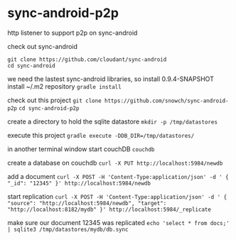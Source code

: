 # sync-android-p2p
http listener to support p2p on sync-android

check out sync-android
```
git clone https://github.com/cloudant/sync-android
cd sync-android
```

we need the lastest sync-android libraries, so
install 0.9.4-SNAPSHOT install ~/.m2 repository
`gradle install`

check out this project
`git clone https://github.com/snowch/sync-android-p2p`
`cd sync-android-p2p`

create a directory to hold the sqlite datastore
`mkdir -p /tmp/datastores`

execute this project
`gradle execute -DDB_DIR=/tmp/datastores/`

in another terminal window start couchDB
`couchdb`

create a database on couchdb
`curl -X PUT http://localhost:5984/newdb`

add a document
`curl -X POST -H 'Content-Type:application/json' -d '
{
  "_id": "12345"
}' http://localhost:5984/newdb`


start replication
`curl -X POST -H 'Content-Type:application/json' -d '
{
  "source": "http://localhost:5984/newdb",
  "target": "http://localhost:8182/mydb"
}' http://localhost:5984/_replicate`

make sure our document 12345 was replicated
`echo 'select * from docs;' | sqlite3 /tmp/datastores/mydb/db.sync`
